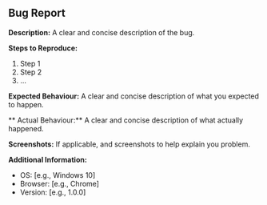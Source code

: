 ## Bug Report

**Description:**
A clear and concise description of the bug.

**Steps to Reproduce:**
1. Step 1
2. Step 2
3. ...

**Expected Behaviour:**
A clear and concise description of what you expected to happen.

** Actual Behaviour:**
A clear and concise description of what actually happened.

**Screenshots:**
If applicable, and screenshots to help explain you problem.

**Additional Information:**
- OS: [e.g., Windows 10]
- Browser: [e.g., Chrome]
- Version: [e.g., 1.0.0]
